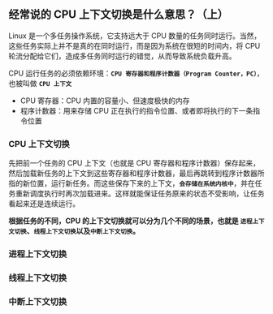 ## 经常说的 CPU 上下文切换是什么意思？（上）

Linux 是一个多任务操作系统，它支持远大于 CPU 数量的任务同时运行。当然，这些任务实际上并不是真的在同时运行，而是因为系统在很短的时间内，将 CPU 轮流分配给它们，造成多任务同时运行的错觉，从而导致系统负载升高。

CPU 运行任务的必须依赖环境：**`CPU 寄存器和程序计数器（Program Counter，PC）`**，也被叫做 **`CPU 上下文`**

- CPU 寄存器：CPU 内置的容量小、但速度极快的内存
- 程序计数器：用来存储 CPU 正在执行的指令位置、或者即将执行的下一条指令位置

### CPU 上下文切换

先把前一个任务的 CPU 上下文（也就是 CPU 寄存器和程序计数器）保存起来，然后加载新任务的上下文到这些寄存器和程序计数器，最后再跳转到程序计数器所指的新位置，运行新任务。而这些保存下来的上下文，**`会存储在系统内核中`**，并在任务重新调度执行时再次加载进来。这样就能保证任务原来的状态不受影响，让任务看起来还是连续运行。

**根据任务的不同，CPU 的上下文切换就可以分为几个不同的场景，也就是 `进程上下文切换`、`线程上下文切换`以及`中断上下文切换`。**

### 进程上下文切换

### 线程上下文切换

### 中断上下文切换
